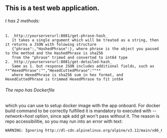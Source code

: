 ## This is a test web application.

###### t has 2 methods:
	1. _http://yourserverurl:8081/get-phrase-hash_
	   it takes a single argument which will be treated as a string, then it returns a JSON with folowing structure
	   {"phrase":,"HashedPhrase":}, where phrase is the object you passed to the method and the HashedPhrase is sha256 
	   from the "phrase" trimed and converted to int64 type
	2. _http://yourserverurl:8081/get-detailed-hash_
	   Same as 1. but response JSON includes additional fields, such as **"HexedPhrase":"","HexedCuttedPhrase":""**
	   where HexedPhrase is sha256 sum in hex format, and HexedCuttedPhrase is trimmed HexedPhrase to fit int64
		

###### The repo has Dockerfile
which you can use to setup docker image with the app onboard.
For docker build command to be correctly fulfilled it is mandatory to executed with _--network=host_ option, 
since apk add git won't pass without it.
The reason is repo accessibilitie, so you may run into an error with text:
```sh 
WARNING: Ignoring http://dl-cdn.alpinelinux.org/alpine/v3.12/main/x86_64/APKINDEX.tar.gz: temporary error (try again later)
```
